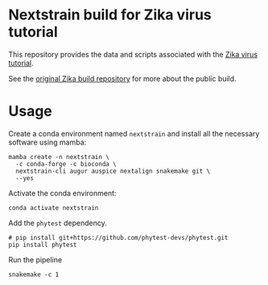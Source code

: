 # Nextstrain build for Zika virus tutorial

This repository provides the data and scripts associated with the [Zika virus tutorial](https://nextstrain.org/docs/getting-started/zika-tutorial).

See the [original Zika build repository](https://github.com/nextstrain/zika) for more about the public build.


# Usage 

Create a conda environment named `nextstrain` and install all the necessary software using mamba:

```
mamba create -n nextstrain \
  -c conda-forge -c bioconda \
  nextstrain-cli augur auspice nextalign snakemake git \
  --yes
```

Activate the conda environment:

```
conda activate nextstrain
```

Add the `phytest` dependency.

```
# pip install git+https://github.com/phytest-devs/phytest.git
pip install phytest
```

Run the pipeline 

```
snakemake -c 1 
```